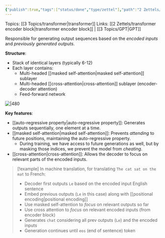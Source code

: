 ```yaml
---
{"publish":true,"tags":["status/done","type/zettel"],"path":"2 Zettels/transformer decoder block.md","permalink":"/2-zettels/transformer-decoder-block/","PassFrontmatter":true}
---
```



Topics: [[3 Topics/transformer\|transformer]]
Links: [[2 Zettels/transformer encoder block\|transformer encoder block]] | [[3 Topics/GPT\|GPT]]

Responsible for generating output sequences based on the *encoded inputs* and *previously generated outputs*.

**Structure**:
- Stack of identical layers (typically 6-12)
- Each layer contains:
    - Multi-headed [[masked self-attention\|masked self-attention]] sublayer
    - Multi-headed [[cross-attention\|cross-attention]] sublayer (encoder-decoder attention)
    - Feed-forward network

![|480](https://res.cloudinary.com/dcameztw9/image/upload/v1727800255/yrmisfizk8xg50twe9rw.png)

**Key features**:
- [[auto-regressive property\|auto-regressive property]]: Generates outputs sequentially, one element at a time.
- [[masked self-attention\|masked self-attention]]: Prevents *attending* to future positions, maintaining the auto-regressive property. 
	- During training, we have access to future generations as well, but by masking those indices, we prevent the model from *cheating*.
- [[cross-attention\|cross-attention]]: Allows the decoder to focus on relevant parts of the encoded inputs.

> [!example]
> In machine translation, for translating `The cat sat on the mat` to French:
> - Decoder first outputs `Le` based on the encoded input English sentence
> - Embed previous outputs (`Le` in this case) along with [[positional encoding\|positional encoding]]
> - Use masked self-attention to *focus* on relevant outputs so far
> - Use cross attention to *focus* on relevant encoded inputs (from encoder block)
> - Generates `chat` considering all prev outputs (`Le`) and the encoded inputs
> - Generation continues until `eos` (end of sentence) token